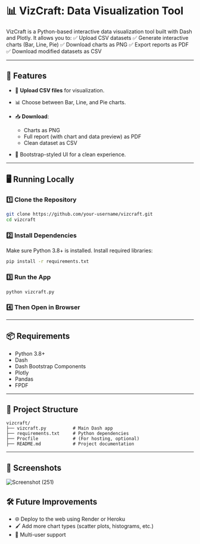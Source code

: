 # 📊 VizCraft: Data Visualization Tool

VizCraft is a Python-based interactive data visualization tool built with Dash and Plotly. It allows you to:
✅ Upload CSV datasets
✅ Generate interactive charts (Bar, Line, Pie)
✅ Download charts as PNG
✅ Export reports as PDF
✅ Download modified datasets as CSV

---

## 🚀 Features

* 📂 **Upload CSV files** for visualization.
* 📊 Choose between Bar, Line, and Pie charts.
* 📥 **Download**:

  * Charts as PNG
  * Full report (with chart and data preview) as PDF
  * Clean dataset as CSV
* 🎨 Bootstrap-styled UI for a clean experience.

---

## 🖥️ Running Locally

### 1️⃣ Clone the Repository

```bash
git clone https://github.com/your-username/vizcraft.git
cd vizcraft
```

### 2️⃣ Install Dependencies

Make sure Python 3.8+ is installed. Install required libraries:

```bash
pip install -r requirements.txt
```

### 3️⃣ Run the App

```bash
python vizcraft.py
```

### 4️⃣ Then Open in Browser


---

## 📦 Requirements

* Python 3.8+
* Dash
* Dash Bootstrap Components
* Plotly
* Pandas
* FPDF

---

## 📁 Project Structure

```
vizcraft/
├── vizcraft.py          # Main Dash app
├── requirements.txt     # Python dependencies
├── Procfile             # (For hosting, optional)
├── README.md            # Project documentation
```

---

## 📸 Screenshots

![Screenshot (251)](https://github.com/user-attachments/assets/ab17ca82-d448-47dd-86bd-094b690baf19)


## 🛠 Future Improvements

* 🌐 Deploy to the web using Render or Heroku
* 🖌️ Add more chart types (scatter plots, histograms, etc.)
* 👥 Multi-user support

